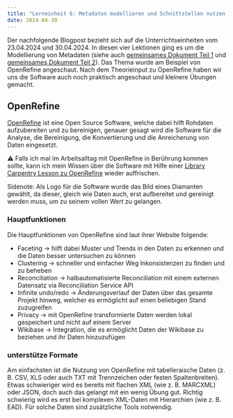 ```yaml
---
title: "Lerneinheit 6: Metadaten modellieren und Schnittstellen nutzen 1/2"
date: 2024-04-30
---
```


Der nachfolgende Blogpost bezieht sich auf die Unterrichtseinheiten vom 23.04.2024 und 30.04.2024. In diesen vier Lektionen ging es um die Modellierung von Metadaten (siehe auch [gemeinsames Dokument Teil 1](https://pad.gwdg.de/NY1-soGUSsim-sttsoHNXw) und [gemeinsames Dokument Teil 2](https://pad.gwdg.de/GDKAQMKwT3u-VP6hZ6NtOA)). Das Thema wurde am Beispiel von OpenRefine angeschaut. Nach dem Theorieinput zu OpenRefine haben wir uns die Software auch noch praktisch angeschaut und kleinere Übungen gemacht.

## OpenRefine
[OpenRefine](https://openrefine.org/) ist eine Open Source Software, welche dabei hilft Rohdaten aufzubereiten und zu bereinigen, genauer gesagt wird die Software für die Analyse, die Bereinigung, die Konvertierung und die Anreicherung von Daten eingesetzt.

⚠️ Falls ich mal im Arbeitsalltag mit OpenRefine in Berührung kommen sollte, kann ich mein Wissen über die Software mit Hilfe einer [Library Carpentry Lesson zu OpenRefine](https://librarycarpentry.org/lc-open-refine/) wieder auffrischen.

Sidenote: Als Logo für die Software wurde das Bild eines Diamanten gewählt, da dieser, gleich wie Daten auch, erst aufbereitet und gereinigt werden muss, um zu seinem vollen Wert zu gelangen.

### Hauptfunktionen
Die Hauptfunktionen von OpenRefine sind laut ihrer Website folgende:
* Faceting -> hilft dabei Muster und Trends in den Daten zu erkennen und die Daten besser untersuchen zu können
* Clustering -> schneller und einfacher Weg Inkonsistenzen zu finden und zu beheben
* Reconciliation -> halbautomatisierte Reconciliation mit einem externen Datensatz via Reconciliation Service API
* Infinite undo/redo -> Änderungsverlauf der Daten über das gesamte Projekt hinweg, welcher es ermöglicht auf einen beliebigen Stand zuzugreifen
* Privacy -> mit OpenRefine transformierte Daten werden lokal gespeichert und nicht auf einem Server
* Wikibase -> Integration, die es ermöglicht Daten der Wikibase zu beziehen und ihr Daten hinzuzufügen

### unterstütze Formate
Am einfachsten ist die Nutzung von OpenRefine mit tabelleraische Daten (z. B. CSV, XLS oder auch TXT mit Trennzeichen oder festen Spaltenbreiten). Etwas schwieriger wird es bereits mit flachen XML (wie z. B. MARCXML) oder JSON, doch auch das gelangt mit ein wenig Übung gut. Richtig schwierig wird es erst bei komplexen XML-Daten mit Hierarchien (wie z. B. EAD). Für solche Daten sind zusätzliche Tools notwendig.

## 
